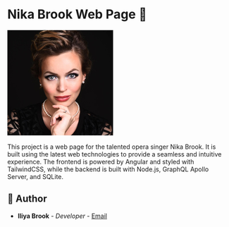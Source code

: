 # Nika Brook Web Page 🎵

![Nika Brook Banner](./public/banner.png)

This project is a web page for the talented opera singer Nika Brook. It is built using the latest web technologies to provide a seamless and intuitive experience. The frontend is powered by Angular and styled with TailwindCSS, while the backend is built with Node.js, GraphQL Apollo Server, and SQLite.


## 👤 Author

- **Iliya Brook** - _Developer_ - [Email](mailto:iliyabrook1987@gmail.com)
